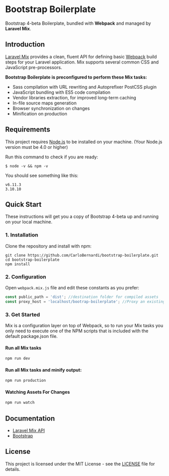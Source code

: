 # Bootstrap Boilerplate
Bootstrap 4-beta Boilerplate, bundled with **Webpack** and managed by **Laravel Mix**.


## Introduction
[Laravel Mix](https://github.com/JeffreyWay/laravel-mix) provides a clean, fluent API for defining basic [Webpack](http://github.com/webpack/webpack) build steps for your Laravel application. Mix supports several common CSS and JavaScript pre-processors.

**Bootstrap Boilerplate is preconfigured to perform these Mix tasks:**
- Sass compilation with URL rewriting and Autoprefixer PostCSS plugin
- JavaScript bundling with ES5 code compilation
- Vendor libraries extraction, for improved long-term caching
- In-file source maps generation
- Browser synchronization on changes
- Minification on production


## Requirements

This project requires [Node.js](https://nodejs.org/) to be installed on your machine.
(Your Node.js version must be 4.0 or higher)

Run this command to check if you are ready:

```shell
$ node -v && npm -v
```
You should see something like this:
```shell
v6.11.3
3.10.10
```


## Quick Start
These instructions will get you a copy of Bootstrap 4-beta up and running on your local machine.

### 1. Installation
Clone the repository and install with npm:
```shell
git clone https://github.com/CarloBernardi/bootstrap-boilerplate.git
cd bootstrap-boilerplate
npm install
```

### 2. Configuration
Open <code>webpack.mix.js</code> file and edit these constants as you prefer:
```javascript
const public_path = 'dist'; //destination folder for compiled assets
const proxy_host = 'localhost/bootrap-boilerplate'; //Proxy an existing virtual host. (eg. 'local.dev')
```

### 3. Get Started
Mix is a configuration layer on top of Webpack, so to run your Mix tasks you only need to execute one of the NPM scripts that is included with the default package.json file.
#### Run all Mix tasks
```bash
npm run dev
```

#### Run all Mix tasks and minify output:
```bash
npm run production
```

#### Watching Assets For Changes
```bash
npm run watch
```

## Documentation
- [Laravel Mix API](https://github.com/JeffreyWay/laravel-mix/tree/master/docs#readme)
- [Bootstrap](https://getbootstrap.com/docs/4.0/getting-started/introduction/)

## License
This project is licensed under the MIT License - see the [LICENSE](LICENSE) file for details.
